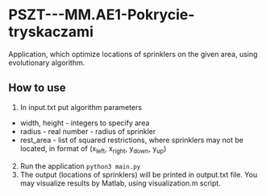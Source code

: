 # PSZT---MM.AE1-Pokrycie-tryskaczami
Application, which optimize locations of sprinklers on the given area, using evolutionary algorithm.

## How to use
1. In input.txt put algorithm parameters
  - width, height - integers to specify area
  - radius - real number - radius of sprinkler
  - rest_area - list of squared restrictions, where sprinklers may not be located, in format of (x<sub>left</sub>, x<sub>right</sub>, y<sub>down</sub>, y<sub>up</sub>)
2. Run the application
  ```python3 main.py ```
3. The output (locations of sprinklers) will be printed in output.txt file. You may visualize results by Matlab, using visualization.m script.

